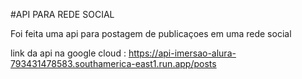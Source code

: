 #API PARA REDE SOCIAL

Foi feita uma api para postagem de publicaçoes em uma rede social


link da api na google cloud : https://api-imersao-alura-793431478583.southamerica-east1.run.app/posts
